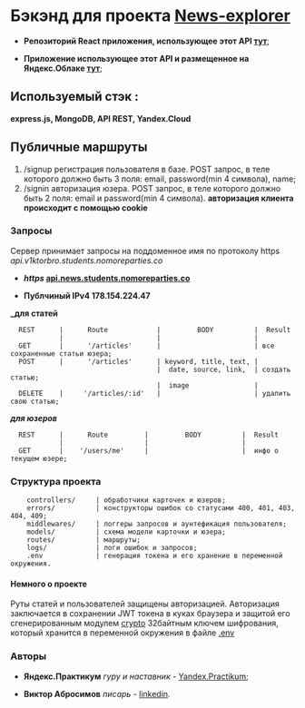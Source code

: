 # Бэкэнд для проекта [News-explorer](https://github.com/v1ktorbro/news-explorer-frontend)

* **Репозиторий React приложения, использующее этот API [тут](https://github.com/v1ktorbro/news-explorer-frontend)**;

* **Приложение использующее этот API и размещенное на Яндекс.Облаке [тут](https://news.students.nomoreparties.co/)**;

## Используемый стэк :

**express.js, MongoDB, API REST, Yandex.Cloud**

## Публичные маршруты  
1. /signup регистрация пользователя в базе. 
POST запрос, в теле которого должно быть 3 поля: email, password(min 4 символа), name;
2. /signin авторизация юзера.
POST запрос, в теле которого должно быть 2 поля: email и password(min 4 символа).
**авторизация клиента происходит с помощью cookie**

### Запросы

Сервер принимает запросы на поддоменное имя по протоколу https *api.v1ktorbro.students.nomoreparties.co*

* **_https_ [api.news.students.nomoreparties.co](https://api.news.students.nomoreparties.co/users)**

* **Публчиный IPv4 178.154.224.47**

**_для статей**

      REST      |      Route            |         BODY          |  Result
                |                       |                       | 
      GET       |      '/articles'      |                       | все сохраненные статьи юзера;
      POST      |      '/articles'      | keyword, title, text, |
                                        |  date, source, link,  | создать статью;
                                        |  image                | 
      DELETE    |     '/articles/:id'   |                       | удалить свою статью;


**_для юзеров_**

      REST      |      Route         |         BODY          |  Result
                |                    |                       |
      GET       |    '/users/me'     |                       |  инфо о текущем юзере;
      


### Структура проекта

        controllers/     | обработчики карточек и юзеров;
        errors/          | конструкторы ошибок со статусами 400, 401, 403, 404, 409;
        middlewares/     | логгеры запросов и аунтефикация пользователя;
        models/          | схема модели карточки и юзера;
        routes/          | маршруты;
        logs/            | логи ошибок и запросов;
        .env             | генерация токена и его хранение в переменной окружения.

#### Немного о проекте

Руты статей и пользователей защищены авторизацией. 
Авторизация заключается в сохранении JWT токена в куках браузера и защитой его сгенерированным модулем [crypto](https://www.npmjs.com/package/crypto-js) 32байтным ключем шифрования, который хранится в переменной окружения в файле [.env](https://www.npmjs.com/package/dotenv)

### Авторы

* **Яндекс.Практикум** *гуру и наставник* - [Yandex.Practikum](https://praktikum.yandex.ru);

* **Виктор Абросимов** *писарь* - [linkedin](https://www.linkedin.com/in/victor-abrosimov-631b6b1a4/).
